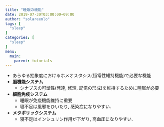 ```yaml
---
title: "睡眠の機能"
date: 2019-07-30T03:00:00+09:00
author: "solareenlo"
tags: [
  "sleep"
]
categories: [
  "sleep"
]
menu:
  main:
    parent: tutorials
---
```


- あらゆる抽象度におけるホメオスタシス(恒常性維持機能)で必要な機能
- **脳機能システム**
    - シナプスの可塑性(発達, 修理, 記憶の形成)を維持するために睡眠が必要
- **細胞免疫システム**
    - 睡眠が免疫機能維持に重要
    - 寝不足は風邪をひいたり, 感染症になりやすい.
- **メタボリックシステム**
    - 寝不足はインシュリン作用が下がり, 高血圧になりやすい.
